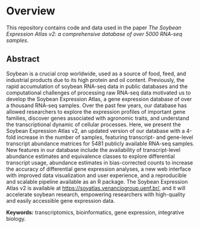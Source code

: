 # Overview

This repository contains code and data used in the paper 
*The Soybean Expression Atlas v2: a comprehensive database of over 5000 RNA-seq samples*.

## Abstract

Soybean is a crucial crop worldwide, used as a source of food, feed, and industrial products due to its high protein and oil content. Previously, the rapid accumulation of soybean RNA-seq data in public databases and the computational challenges of processing raw RNA-seq data motivated us to develop the Soybean Expression Atlas, a gene expression database of over a thousand RNA-seq samples. Over the past few years, our database has allowed researchers to explore the expression profiles of important gene families, discover genes associated with agronomic traits, and understand the transcriptional dynamic of cellular processes. Here, we present the Soybean Expression Atlas v2, an updated version of our database with a 4-fold increase in the number of samples, featuring transcript- and gene-level transcript abundance matrices for 5481 publicly available RNA-seq samples. New features in our database include the availability of transcript-level abundance estimates and equivalence classes to explore differential transcript usage, abundance estimates in bias-corrected counts to increase the accuracy of differential gene expression analyses, a new web interface with improved data visualization and user experience, and a reproducible and scalable pipeline available as an R package. The Soybean Expression Atlas v2 is available at https://soyatlas.venanciogroup.uenf.br/, and it will accelerate soybean research, empowering researchers with high-quality and easily accessible gene expression data.

**Keywords:** transcriptomics, bioinformatics, gene expression, integrative biology. 


